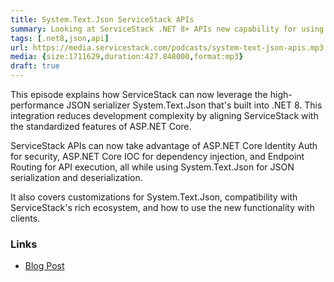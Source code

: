 ```yaml
---
title: System.Text.Json ServiceStack APIs
summary: Looking at ServiceStack .NET 8+ APIs new capability for using high-performance async System.Text.Json serialization  
tags: [.net8,json,api]
url: https://media.servicestack.com/podcasts/system-text-json-apis.mp3
media: {size:1711629,duration:427.848000,format:mp3}
draft: true
---
```


This episode explains how ServiceStack can now leverage the high-performance JSON serializer 
System.Text.Json that's built into .NET 8. This integration reduces development complexity 
by aligning ServiceStack with the standardized features of ASP.NET Core. 

ServiceStack APIs can now take advantage of ASP.NET Core Identity Auth for security, 
ASP.NET Core IOC for dependency injection, and Endpoint Routing for API execution, 
all while using System.Text.Json for JSON serialization and deserialization. 

It also covers customizations for System.Text.Json, compatibility with ServiceStack's 
rich ecosystem, and how to use the new functionality with clients.

### Links

- [Blog Post](/posts/system-text-json-apis)